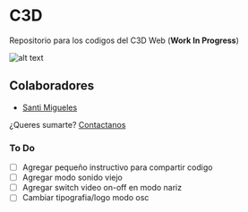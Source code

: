 # C3D
Repositorio para los codigos del C3D Web (**Work In Progress**)

![alt text](https://github.com/intercambiostransorganicos/c3d/blob/master/assets/loop.gif)

## Colaboradores
* [Santi Migueles](https://github.com/santimigueles)

¿Queres sumarte? [Contactanos](mailto:intercambiostransorganicos@gmail.com?subject=[C3D]%20Web%20App)

### To Do
- [ ] Agregar pequeño instructivo para compartir codigo
- [ ] Agregar modo sonido viejo
- [ ] Agregar switch video on-off en modo nariz
- [ ] Cambiar tipografia/logo modo osc
